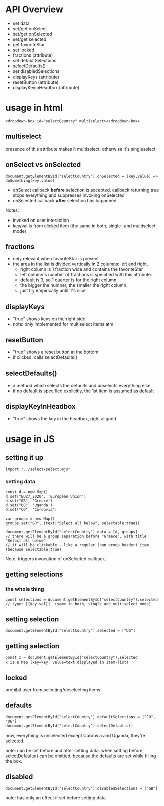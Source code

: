# API Overview

- set data
- set/get onSelect
- set/get onSelected
- set/get selected
- get favoriteStar
- set locked
- fractions (attribute)
- set defaultSelections
- selectDefaults()
- set disabledSelections
- displayKeys (attribute)
- resetButton (attribute)
- displayKeyInHeadbox (attribute)

# usage in html

    <dropdown-box id="selectCountry" multiselect></dropdown-box>

## multiselect

presence of this attribute makes it multiselect, otherwise it's singleselect

## onSelect vs onSelected

    document.getElementById("selectCountry").onSelected = (key,value) => doSomething(key,value)

- onSelect callback **before** selection is accepted. callback returning true stops everything and suppresses invoking onSelected
- onSelected callback **after** selection has happened

Notes:

- invoked on user interaction
- key/val is from clicked item (the same in both, single- and multiselect mode)

## fractions

- only relevant when favoriteStar is present
- the area in the list is divided vertically in 2 columns: left and right.
    - right column is 1 fraction wide and contains the favoriteStar
    - left column's number of fractions is specified with this attribute.
    - default is 3, so 1 quarter is for the right column
    - the bigger the number, the smaller the right column.
    - just try empirically until it's nice.

## displayKeys

- "true" shows keys on the right side
- note: only implemented for multiselect items atm.

## resetButton

- "true" shows a reset button at the bottom
- if clicked, calls selectDefaults()

## selectDefaults()

- a method which selects the defaults and unselects everything else
- if no default is specified explicitly, the 1st item is assumed as default

## displayKeyInHeadbox

- "true" shows the key in the headbox, right aligned

# usage in JS

## setting it up

    import "../select/select.mjs"

### setting data

    const d = new Map()
    d.set("EU27_2020", 'European Union')
    d.set("GR", 'Greece')
    d.set("UG", 'Uganda')
    d.set("CO", 'Cordovia')

    var groups = new Map()
    groups.set("GR", {text:"Select all below", selectable:true})

    document.getElementById("selectCountry").data = [d, groups]
    // there will be a group separation before "Greece", with title "Select all below"
    // it will be clickable - like a regular (non group header) item (because selectable:true)

Note: triggers invocation of onSelected callback.

## getting selections

### the whole thing 

    const selections = document.getElementById("selectCountry").selected
    // type: [{key:val}]  (same in both, single and multiselect mode)

## setting selection

    document.getElementById("selectCountry").selected = ["UG"]

## getting selection

    const x = document.getElementById("selectCountry").selected
    x is a Map (key=key, value=text displayed in item-list)

## locked

prohibit user from selecting/deselecting items.

## defaults

    document.getElementById("selectCountry").defaultSelections = ["CO", "UG"]
    document.getElementById("selectCountry").selectDefaults()

now, everything is unselected except Cordovia and Uganda, they're selected.

note: can be set before and after setting data. when setting before, selectDefaults() can be omitted, because the defaults are set while filling the box.

## disabled

    document.getElementById("selectCountry").disabledSelections = ["GB"]

note: has only an effect if set before setting data